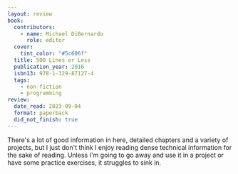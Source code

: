 ```yaml
---
layout: review
book:
  contributors:
    - name: Michael DiBernardo
      role: editor
  cover:
    tint_color: "#5c606f"
  title: 500 Lines or Less
  publication_year: 2016
  isbn13: 978-1-329-87127-4
  tags:
    - non-fiction
    - programming
review:
  date_read: 2023-09-04
  format: paperback
  did_not_finish: true
---
```


There's a lot of good information in here, detailed chapters and a variety of projects, but I just don't think I enjoy reading dense technical information for the sake of reading.
Unless I'm going to go away and use it in a project or have some practice exercises, it struggles to sink in.
